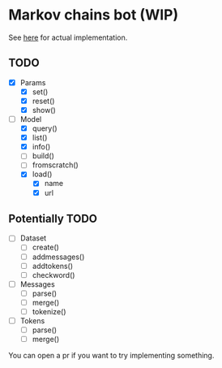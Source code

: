 # Markov chains bot (WIP)

See [here](https://github.com/krypt0nn/markov-chains) for actual implementation.

## TODO
- [x] Params
  - [x] set()
  - [x] reset()
  - [x] show()
- [ ] Model
  - [x] query()
  - [x] list()
  - [x] info()
  - [ ] build()
  - [ ] fromscratch()
  - [x] load()
    - [x] name
    - [x] url
## Potentially TODO
- [ ] Dataset
  - [ ] create()
  - [ ] addmessages()
  - [ ] addtokens()
  - [ ] checkword()
- [ ] Messages
  - [ ] parse()
  - [ ] merge()
  - [ ] tokenize()
- [ ] Tokens
  - [ ] parse()
  - [ ] merge()

You can open a pr if you want to try implementing something.
